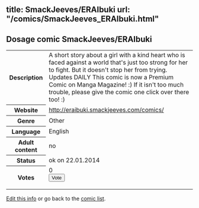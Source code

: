 title: SmackJeeves/ERAIbuki
url: "/comics/SmackJeeves_ERAIbuki.html"
---
Dosage comic SmackJeeves/ERAIbuki
-----------------------------------------

<p id="msg"></p>
<script type="text/javascript">
if (window.location.search === '?edit_info_mail=sent_ok') {
  var elem = document.getElementById("msg");
  elem.innerHTML = 'Edited information sucessfully sent for review, which is usually done daily. Thanks!';
  elem.className = 'ok';
}
</script>
<table class="comicinfo">
<tr>
<th>Description</th><td>A short story about a girl with a kind heart who is faced against a world that's just too strong for her to fight. But it doesn't stop her from trying. Updates DAILY This comic is now a Premium Comic on Manga Magazine! :) If it isn't too much trouble, please give the comic one click over there too! :)</td>
</tr>
<tr>
<th>Website</th><td><a href="http://eraibuki.smackjeeves.com/comics/">http://eraibuki.smackjeeves.com/comics/</a></td>
</tr>
<tr>
<th>Genre</th><td>Other</td>
</tr>
<tr>
<th>Language</th><td>English</td>
</tr>
<tr>
<th>Adult content</th><td>no</td>
</tr>
<tr>
<th>Status</th><td>ok on 22.01.2014</td>
</tr>
<tr>
<th>Votes</th><td>0
<form action="http://gaecounter.appspot.com/count/" method="POST">
<input name="name" type="hidden" value="SmackJeeves_ERAIbuki"/>
<input name="uid" type="hidden" id="voteuid" value=""/>
<input type="submit" value="Vote"/>
</form>
</td>
</tr>
</table>
<script type="text/javascript">
var ua = navigator.userAgent;
document.getElementById("voteuid").value = ua.replace(/[^a-zA-Z0-9\._:]/g , "_");;
</script>

[Edit this info](SmackJeeves_ERAIbuki_edit.html) or go back to the [comic list](../comic-index.html).
